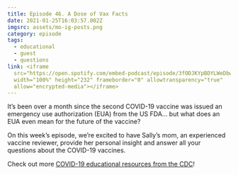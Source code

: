 ```yaml
---
title: Episode 46. A Dose of Vax Facts
date: 2021-01-25T16:03:57.082Z
imgsrc: assets/mo-ig-posts.png
category: episode
tags:
  - educational
  - guest
  - questions
link: <iframe
  src="https://open.spotify.com/embed-podcast/episode/3fODJKYpBDYLWeDbwHRka2"
  width="100%" height="232" frameborder="0" allowtransparency="true"
  allow="encrypted-media"></iframe>
---
```

It’s been over a month since the second COVID-19 vaccine was issued an emergency use authorization (EUA) from the US FDA… but what does an EUA even mean for the future of the vaccine?

On this week’s episode, we’re excited to have Sally’s mom, an experienced vaccine reviewer, provide her personal insight and answer all your questions about the COVID-19 vaccines. 



Check out more [COVID-19 educational resources from the CDC](https://www.cdc.gov/coronavirus/2019-ncov/index.html)!